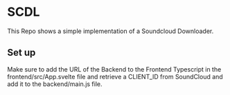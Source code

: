 # SCDL

This Repo shows a simple implementation of a Soundcloud Downloader.

## Set up

Make sure to add the URL of the Backend to the Frontend Typescript in the frontend/src/App.svelte file and retrieve a CLIENT_ID from SoundCloud and add it to the backend/main.js file.
